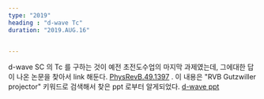```yaml
---
type: "2019"
heading : "d-wave Tc"
duration: "2019.AUG.16"


---
```

 
 
 d-wave SC 의 Tc 를 구하는 것이 예전 초전도수업의 마지막 과제였는데, 그에대한 답이 나온 논문을 찾아서 link 해둔다. [PhysRevB.49.1397](https://journals.aps.org/prb/abstract/10.1103/PhysRevB.49.1397) . 이 내용은 "RVB Gutzwiller projector" 키워드로 검색해서 찾은 ppt 로부터 알게되었다. [d-wave ppt](/todo/images/d-wave.pdf)